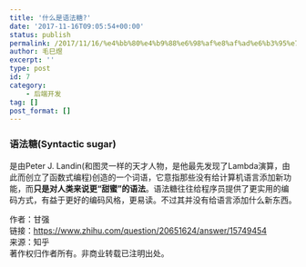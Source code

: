 ```yaml
---
title: '什么是语法糖?'
date: '2017-11-16T09:05:54+00:00'
status: publish
permalink: /2017/11/16/%e4%bb%80%e4%b9%88%e6%98%af%e8%af%ad%e6%b3%95%e7%b3%96
author: 毛巳煜
excerpt: ''
type: post
id: 7
category:
    - 后端开发
tag: []
post_format: []
---
```

### 语法糖(Syntactic sugar)

是由Peter J. Landin(和图灵一样的天才人物，是他最先发现了Lambda演算，由此而创立了函数式编程)创造的一个词语，它意指那些没有给计算机语言添加新功能，而**只是对人类来说更“甜蜜”的语法**。语法糖往往给程序员提供了更实用的编码方式，有益于更好的编码风格，更易读。不过其并没有给语言添加什么新东西。

作者：甘强  
链接：https://www.zhihu.com/question/20651624/answer/15749454  
来源：知乎  
著作权归作者所有。非商业转载已注明出处。